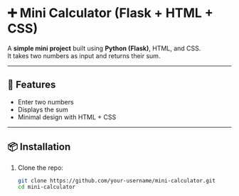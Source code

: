 # ➕ Mini Calculator (Flask + HTML + CSS)

A **simple mini project** built using **Python (Flask)**, HTML, and CSS.  
It takes two numbers as input and returns their sum.

---

## 🚀 Features
- Enter two numbers
- Displays the sum
- Minimal design with HTML + CSS

---

## 📦 Installation
1. Clone the repo:
   ```bash
   git clone https://github.com/your-username/mini-calculator.git
   cd mini-calculator
